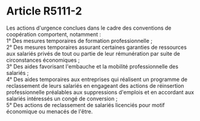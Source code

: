 # Article R5111-2

  
Les actions d'urgence conclues dans le cadre des conventions de coopération comportent, notamment :   
1° Des mesures temporaires de formation professionnelle ;   
2° Des mesures temporaires assurant certaines garanties de ressources aux salariés privés de tout ou partie de leur rémunération par suite de circonstances économiques ;   
3° Des aides favorisant l'embauche et la mobilité professionnelle des salariés ;   
4° Des aides temporaires aux entreprises qui réalisent un programme de reclassement de leurs salariés en engageant des actions de réinsertion professionnelle préalables aux suppressions d'emplois et en accordant aux salariés intéressés un congé de conversion ;   
5° Des actions de reclassement de salariés licenciés pour motif économique ou menacés de l'être.
